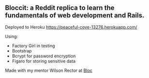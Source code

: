 
## Bloccit: a Reddit replica to learn the fundamentals of web development and Rails.
Deployed to Heroku https://peaceful-cove-13276.herokuapp.com/

Using:
* Factory Girl in testing 
* Bootstrap
* Bcrypt for password encryption
* Figaro for storing sensitive data


Made with my mentor Wilson Rector at [Bloc](http://bloc.io)
